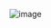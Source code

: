 ![image](https://github.com/Jiyarathore/Leetcode/assets/96529109/9c85ac48-a5cc-444f-a76a-10dfb2fd1a4d)
